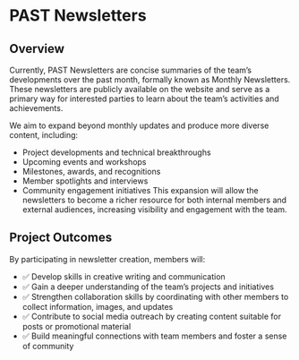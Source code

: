 # PAST Newsletters
## Overview
Currently, PAST Newsletters are concise summaries of the team’s developments over the past month, formally known as Monthly Newsletters. These newsletters are publicly available on the website and serve as a primary way for interested parties to learn about the team’s activities and achievements.

We aim to expand beyond monthly updates and produce more diverse content, including:
- Project developments and technical breakthroughs
- Upcoming events and workshops
- Milestones, awards, and recognitions
- Member spotlights and interviews
- Community engagement initiatives
This expansion will allow the newsletters to become a richer resource for both internal members and external audiences, increasing visibility and engagement with the team.

## Project Outcomes
By participating in newsletter creation, members will:
- ✅ Develop skills in creative writing and communication
- ✅ Gain a deeper understanding of the team’s projects and initiatives
- ✅ Strengthen collaboration skills by coordinating with other members to collect information, images, and updates
- ✅ Contribute to social media outreach by creating content suitable for posts or promotional material
- ✅ Build meaningful connections with team members and foster a sense of community
